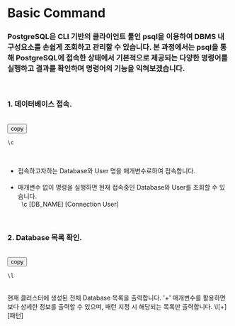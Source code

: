 # Basic Command
### PostgreSQL은 CLI 기반의 클라이언트 툴인 psql을 이용하여 DBMS 내 구성요소를 손쉽게 조회하고 관리할 수 있습니다. 본 과정에서는 psql을 통해 PostgreSQL에 접속한 상태에서 기본적으로 제공되는 다양한 명령어를 실행하고 결과를 확인하며 명령어의 기능을 익혀보겠습니다.

&nbsp;&nbsp;&nbsp;&nbsp;
### 1. 데이터베이스 접속.

&nbsp;  
<button onclick="copyCode(0)">copy</button>
```sql
\c 
```

&nbsp;  
* 접속하고자하는 Database와 User 명을 매개변수로하여 접속합니다.  
&nbsp;  
* 매개변수 없이 명령을 실행하면 현재 접속중인 Database와 User를 조회할 수 있습니다.  
&nbsp;
\c [DB_NAME] [Connection User]


&nbsp;&nbsp;&nbsp;&nbsp;
### 2. Database 목록 확인.

&nbsp;  
<button onclick="copyCode(1)">copy</button>
```sql
\l 
```

&nbsp;  
현재 클러스터에 생성된 전체 Database 목록을 출력합니다.
'+' 매개변수를 활용하면 보다 상세한 정보를 출력할 수 있으며, 패턴 지정 시 해당되는 목록만 출력합니다.
\l[+] [패턴]



